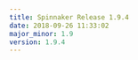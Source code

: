 ```yaml
---
title: Spinnaker Release 1.9.4
date: 2018-09-26 11:33:02
major_minor: 1.9
version: 1.9.4
---
```


<script src="https://gist.github.com/spinnaker-release/f206117b252a6d6b2d1f67a69bce8141.js"/>
